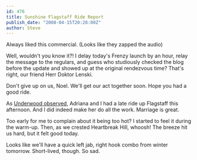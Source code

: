 ```yaml
---
id: 476
title: Sunshine Flagstaff Ride Report
publish_date: "2008-04-15T20:28:00Z"
author: Steve
---
```

  
Always liked this commercial. (Looks like they zapped the audio)

Well, wouldn't you know it?! I delay today's Frenzy launch by an hour, relay the message to the regulars, and guess who studiously checked the blog before the update and showed up at the original rendezvous time? That's right, our friend Herr Doktor Lenski.

Don't give up on us, Noel. We'll get our act together soon. Hope you had a good ride.

As [Underwood observed](http://www.flagstafffrenzy.org/2008/04/15/sunshine-flagstaff-ride-report#comment-682), Adriana and I had a late ride up Flagstaff this afternoon. And I did indeed make her do all the work. Marriage is great.

Too early for me to complain about it being too hot? I started to feel it during the warm-up. Then, as we crested Heartbreak Hill, whoosh! The breeze hit us hard, but it felt good today.

Looks like we'll have a quick left jab, right hook combo from winter tomorrow. Short-lived, though. So sad.
